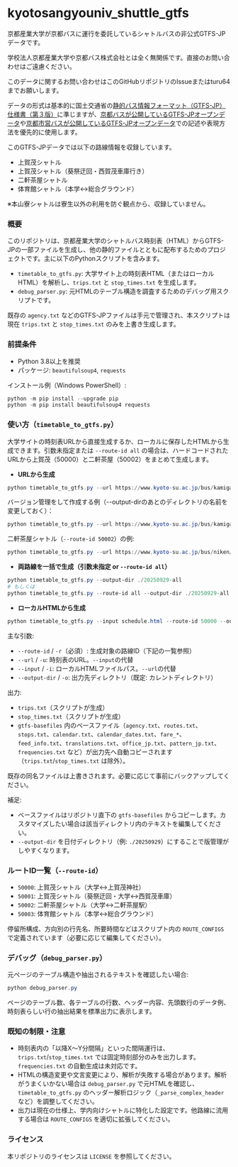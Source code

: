 # kyotosangyouniv_shuttle_gtfs

京都産業大学が京都バスに運行を委託しているシャトルバスの非公式GTFS-JPデータです。

学校法人京都産業大学や京都バス株式会社とは全く無関係です。直接のお問い合わせはご遠慮ください。

このデータに関するお問い合わせはこのGitHubリポジトリのIssueまたはturu64までお願いします。

データの形式は基本的に国土交通省の[静的バス情報フォーマット（GTFS-JP）仕様書（第３版）](https://www.mlit.go.jp/sogoseisaku/transport/sosei_transport_tk_000112.html)に準じますが、[京都バスが公開しているGTFS-JPオープンデータ](https://ckan.odpt.org/organization/kyoto_bus)や[京都市営バスが公開しているGTFS-JPオープンデータ](https://ckan.odpt.org/dataset/kyoto_municipal_transportation_kyoto_city_bus_gtfs)での記述や表現方法を優先的に使用します。

このGTFS-JPデータでは以下の路線情報を収録しています。

* 上賀茂シャトル
* 上賀茂シャトル（葵祭迂回・西賀茂車庫行き）
* 二軒茶屋シャトル
* 体育館シャトル（本学↔総合グラウンド）

※本山寮シャトルは寮生以外の利用を防ぐ観点から、収録していません。

### 概要

このリポジトリは、京都産業大学のシャトルバス時刻表（HTML）からGTFS-JPの一部ファイルを生成し、他の静的ファイルとともに配布するためのプロジェクトです。主に以下のPythonスクリプトを含みます。

- `timetable_to_gtfs.py`: 大学サイト上の時刻表HTML（またはローカルHTML）を解析し、`trips.txt` と `stop_times.txt` を生成します。
- `debug_parser.py`: 元HTMLのテーブル構造を調査するためのデバッグ用スクリプトです。

既存の `agency.txt` などのGTFS-JPファイルは手元で管理され、本スクリプトは現在 `trips.txt` と `stop_times.txt` のみを上書き生成します。

### 前提条件

- Python 3.8以上を推奨
- パッケージ: `beautifulsoup4`, `requests`

インストール例（Windows PowerShell）:

```powershell
python -m pip install --upgrade pip
python -m pip install beautifulsoup4 requests
```

### 使い方（`timetable_to_gtfs.py`）

大学サイトの時刻表URLから直接生成するか、ローカルに保存したHTMLから生成できます。引数未指定または `--route-id all` の場合は、ハードコードされたURLから上賀茂（50000）と二軒茶屋（50002）をまとめて生成します。

- **URLから生成**

```powershell
python timetable_to_gtfs.py --url https://www.kyoto-su.ac.jp/bus/kamigamo/ --route-id 50000 --output-dir .
```
バージョン管理をして作成する例（--output-dirのあとのディレクトリの名前を変更しておく）：
```powershell
python timetable_to_gtfs.py --url https://www.kyoto-su.ac.jp/bus/kamigamo/ --route-id 50000 --output-dir ./20250929
```

二軒茶屋シャトル（`--route-id 50002`）の例:

```powershell
python timetable_to_gtfs.py --url https://www.kyoto-su.ac.jp/bus/niken/ --route-id 50002 --output-dir ./20250929-niken
```

- **両路線を一括で生成（引数未指定 or `--route-id all`）**

```powershell
python timetable_to_gtfs.py --output-dir ./20250929-all
# もしくは
python timetable_to_gtfs.py --route-id all --output-dir ./20250929-all
```

- **ローカルHTMLから生成**

```powershell
python timetable_to_gtfs.py --input schedule.html --route-id 50000 --output-dir .
```

主な引数:

- `--route-id` / `-r`（必須）: 生成対象の路線ID（下記の一覧参照）
- `--url` / `-u`: 時刻表のURL。`--input`の代替
- `--input` / `-i`: ローカルHTMLファイルパス。`--url`の代替
- `--output-dir` / `-o`: 出力先ディレクトリ（既定: カレントディレクトリ）

出力:

- `trips.txt`（スクリプトが生成）
- `stop_times.txt`（スクリプトが生成）
- `gtfs-basefiles` 内のベースファイル（`agency.txt`、`routes.txt`、`stops.txt`、`calendar.txt`、`calendar_dates.txt`、`fare_*`、`feed_info.txt`、`translations.txt`、`office_jp.txt`、`pattern_jp.txt`、`frequencies.txt` など）が出力先へ自動コピーされます（`trips.txt`/`stop_times.txt` は除外）。

既存の同名ファイルは上書きされます。必要に応じて事前にバックアップしてください。

補足:

- ベースファイルはリポジトリ直下の `gtfs-basefiles` からコピーします。カスタマイズしたい場合は該当ディレクトリ内のテキストを編集してください。
- `--output-dir` を日付ディレクトリ（例: `./20250929`）にすることで版管理がしやすくなります。

### ルートID一覧（`--route-id`）

- `50000`: 上賀茂シャトル（大学↔上賀茂神社）
- `50001`: 上賀茂シャトル（葵祭迂回・大学↔西賀茂車庫）
- `50002`: 二軒茶屋シャトル（大学↔二軒茶屋駅）
- `50003`: 体育館シャトル（本学↔総合グラウンド）

停留所構成、方向別の行先名、所要時間などはスクリプト内の `ROUTE_CONFIGS` で定義されています（必要に応じて編集してください）。

### デバッグ（`debug_parser.py`）

元ページのテーブル構造や抽出されるテキストを確認したい場合:

```powershell
python debug_parser.py
```

ページのテーブル数、各テーブルの行数、ヘッダー内容、先頭数行のデータ例、時刻表らしい行の抽出結果を標準出力に表示します。

### 既知の制限・注意

- 時刻表内の「以降X～Y分間隔」といった間隔運行は、`trips.txt`/`stop_times.txt` では固定時刻部分のみを出力します。`frequencies.txt` の自動生成は未対応です。
- HTMLの構造変更や文言変更により、解析が失敗する場合があります。解析がうまくいかない場合は `debug_parser.py` で元HTMLを確認し、`timetable_to_gtfs.py` のヘッダー解析ロジック（`_parse_complex_header` など）を調整してください。
- 出力は現在の仕様上、学内向けシャトルに特化した設定です。他路線に流用する場合は `ROUTE_CONFIGS` を適切に拡張してください。

### ライセンス

本リポジトリのライセンスは `LICENSE` を参照してください。